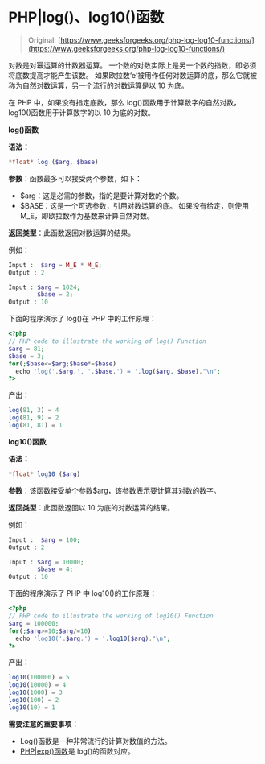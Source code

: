 # PHP|log()、log10()函数

> Original: [https://www.geeksforgeeks.org/php-log-log10-functions/](https://www.geeksforgeeks.org/php-log-log10-functions/)

对数是对幂运算的计数器运算。 一个数的对数实际上是另一个数的指数，即必须将底数提高才能产生该数。 如果欧拉数‘e’被用作任何对数运算的底，那么它就被称为自然对数运算，另一个流行的对数运算是以 10 为底。

在 PHP 中，如果没有指定底数，那么 log()函数用于计算数字的自然对数，log10()函数用于计算数字的以 10 为底的对数。

**log()函数**

**语法：**

```php
*float* log ($arg, $base)

```

**参数**：函数最多可以接受两个参数，如下：

*   $arg：这是必需的参数，指的是要计算对数的个数。
*   $BASE：这是一个可选参数，引用对数运算的底。 如果没有给定，则使用 M_E，即欧拉数作为基数来计算自然对数。

**返回类型**：此函数返回对数运算的结果。

例如：

```php
Input :  $arg = M_E * M_E;
Output : 2

Input : $arg = 1024;
        $base = 2;
Output : 10    

```

下面的程序演示了 log()在 PHP 中的工作原理：

```php
<?php
// PHP code to illustrate the working of log() Function 
$arg = 81;
$base = 3;
for(;$base<=$arg;$base*=$base)
  echo 'log('.$arg.', '.$base.') = '.log($arg, $base)."\n";
?>
```

产出：

```php
log(81, 3) = 4
log(81, 9) = 2
log(81, 81) = 1

```

**log10()函数**

**语法：**

```php
*float* log10 ($arg)

```

**参数**：该函数接受单个参数$arg，该参数表示要计算其对数的数字。

**返回类型**：此函数返回以 10 为底的对数运算的结果。

例如：

```php
Input :  $arg = 100;
Output : 2

Input : $arg = 10000;
        $base = 4;
Output : 10    

```

下面的程序演示了 PHP 中 log10()的工作原理：

```php
<?php
// PHP code to illustrate the working of log10() Function 
$arg = 100000;
for(;$arg>=10;$arg/=10)
  echo 'log10('.$arg.') = '.log10($arg)."\n";
?>
```

产出：

```php
log10(100000) = 5
log10(10000) = 4
log10(1000) = 3
log10(100) = 2
log10(10) = 1

```

**需要注意的重要事项**：

*   Log()函数是一种非常流行的计算对数值的方法。
*   [PHP|exp()函数](https://www.geeksforgeeks.org/php-exp-function/)是 log()的函数对应。